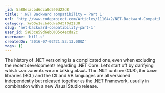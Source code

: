 ```yaml
---
_id: 5a88e1acbd6dca0d5f0d22d8
title: '.NET Backward Compatibility – Part 1'
url: 'http://www.codeproject.com/Articles/1110442/NET-Backward-Compatibility-Part'
category: 5a88e1acbd6dca0d5f0d22d8
slug: 'net-backward-compatibility-part-1'
user_id: 5a83ce59d6eb0005c4ecda2c
username: 'bill-s'
createdOn: '2016-07-02T21:53:13.000Z'
tags: []
---
```


The history of .NET versioning is a complicated one, even when excluding the recent developments regarding .NET Core. Let’s start off by clarifying which components we are talking about: The .NET runtime (CLR), the base libraries (BCL) and the C# and VB languages are all versioned independently but released together as the .NET Framework, usually in combination with a new Visual Studio release.
